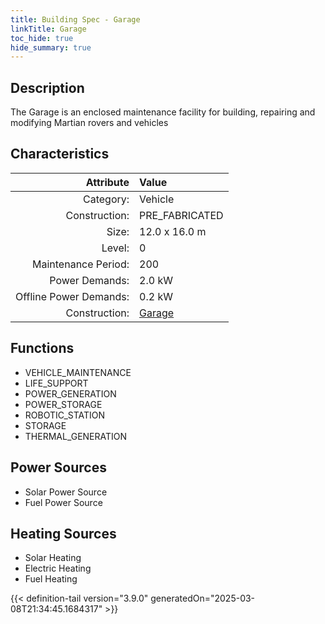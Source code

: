 ```yaml
---
title: Building Spec - Garage
linkTitle: Garage
toc_hide: true
hide_summary: true
---
```

<!-- This is generated by the MarsSim HelpGenertor, do not edit. -->

## Description
The Garage is an enclosed maintenance facility for building, repairing and modifying Martian rovers and vehicles

## Characteristics

| Attribute      | Value |
|--------:|:------|
|Category:|Vehicle|
|Construction:|PRE_FABRICATED|
|Size:|12.0 x 16.0 m|
|Level:|0|
|Maintenance Period:|200|
|Power Demands:|2.0 kW|
|Offline Power Demands:|0.2 kW|
|Construction:|[Garage](/docs/definitions/construction/garage)|

## Functions
      
- VEHICLE_MAINTENANCE
- LIFE_SUPPORT
- POWER_GENERATION
- POWER_STORAGE
- ROBOTIC_STATION
- STORAGE
- THERMAL_GENERATION


## Power Sources
      
- Solar Power Source
- Fuel Power Source

## Heating Sources

- Solar Heating
- Electric Heating
- Fuel Heating


{{< definition-tail version="3.9.0" generatedOn="2025-03-08T21:34:45.1684317" >}}

